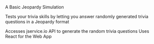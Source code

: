A Basic Jeopardy Simulation

Tests your trivia skills by letting you answer randomly generated trivia questions in a Jeopardy format

Accesses jservice.io API to generate the random trivia questions
Uses React for the Web App